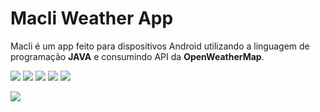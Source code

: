 # Macli Weather App

Macli é um app feito para dispositivos Android utilizando a linguagem de programação <b>JAVA</b> e consumindo API da <b>OpenWeatherMap</b>.

<div>
<img src="https://lh3.googleusercontent.com/zoFOwc8vgtr-rEpvhm8mb4YjLKowWV-V_VnWjb-ZnaB1zityH1RfQPLPTuytaecTSEdoUmlcnW181Qk4vW6O27pmePcpJfUcqMUKgbcOw1QbcyoH5Nb9LEn147Lz_c_K_Oi3i0WbTL60GQGbYIl3fdQi6q4to3riWPWtiMxTObCO-59D59ZKbPFCuG9SzDZ2iVNXw09Bx5Ht-Hjr9K7HqMk_g-h5tNdJAaMHDFAXTFPqiFTsWJ27i7TFqTJuKIz-WjK3hUDT04FxjzyWb0BlnlBRYHGcvm4Oq3QDDuDPmKk3Qj3khNWpm4cc_SH0E7MQYbmI9_jNADE-355s6Xo5S29cjI_oQqiogJYNmV6iBR3zVxSc62QQ3GuHJOhpTCiRPBm6xVDjMb-Hi7dJqlAjX9Bh2hce8nJ43nT_b7Z-5FCQSXeS_N6JdwcJKnjg_foxW2TKG3rbw7SVi9KOjGUZ-dlMI0mwOZdXuNDvth7w8vETrqV8ISSuhIJF_aDT8JYMKpKFEBLsTsKzTOP8BqCwesbXcZwjSzXWWgnHc3P-jfHyrFBav2jH1uwe21CCuiKPST_XLL1jfeoKC0V9P0RYKkCGw8aBizBNKi6dH9Br7-wI9ZVcXg-dMrjycDQ0Kgpq-7C9PAGzPUOH-5PQILRIVuWugsos2Tdj28yJmYam0fcp44mC-Wtzg3lw3s98pTwZX2yVCuQZJ5ACLVasRFcUIZ9bKgk65BVRZI3f-XtedFzBeR9ucJLqDJwhRBmSKNmYMcthu_urQvQtL5mzp2hrTZABSK64UV0MPzQ=w308-h649-no?authuser=0"/>
<img src="https://lh3.googleusercontent.com/qeWPOtIpZmtp4B2O6b9OLsGqdMPVK5t14MIqgXpBU1BvqKwHtLGjfoiiUKHQJ6K7rv_XQt3cmLB2uswBo5-341eO5xYf-I5CDcNFciAGHMsHHW4kKbhIhSBUovDrksklQQjMW3zoB4VgrQFD7zo_x3rAeEB2S-LEl57hCxok7Fn3hXjIcP74sa_GZspnqHjU-tI3uNvkxOj_TGE62T7Rwx-WNSrzPK82l-bPNNVd0fdqKH_YvjLggLREPeUE_R_4zoAPevHe0yOtzSRa77SZmRjoOtzWYSFy3GYu-SVDveeZfzeRiw43DRMDT04_f5w4VG1vkrb6CqbWWMuh1JCFvVbOwhnXn_2Fm6iXJj_suXjK9GkftqcP8pA_WDz8kemeN7NlQHc9KpAEOsqX1ztse58Py9hkAaybQJUjWjXJKLQLffxMsY1mKZ1gGdTOWsU1ucn07C8naAYNJjTn2SKgOROT-FNHNV1P8BDvZwGMZuG1D9zCuzRY75VPkEsULhqk2Bdp0cIAigsEsc_c57pC-FOW7qlPS3e2K-kYbHZiMlSgO64CoXU7N7ljRvBSVVjDcGKgk4q5rwq8K9dqUNrkEcNRrgvEcHx1cuJvMDowU9BJz_2OZdhTlgp0CwTPQbT9L3spe4b5PS9DhMwZV8Mz81CXTHPixFrmtlFnF6mqyown8HUxaHVSAMH-6GbqglDhu5rk6ymyH-gGlmJvFW9EZvbbbAtv-K81sb4UVW8lMRfv5sgjvxfAvUF-WUxK0U9BEDKLP7rzZbhGHJualh5fMpgX3VJCjktUJV8=w308-h649-no?authuser=0"/>
<img src="https://lh3.googleusercontent.com/fgQ6EN1W7y_P7kU3zzskIUlxK5xk4zudvw697axFgzUFl7eyC0wQ6v3toUiE4QoZrTC_CWCvF6qFOG_07IIeb_h8ERKROL_9H5MIXCO_6dzF1A4TzKk69y2j62fdJ6u0Icn4or-hjk_ZHkCbB5GLB3ulFVthQmdEzNyQgsa-wFo1LH95JOLwyVk83VDyQ1Nr9fuN5O1Ks-t5aE4dp1-sWa32y1hmtaeBbDIBc3xs0uaEj3ecRV2OQVxJXMpB1L59Hwda11dhfqOetXbY-Yy_1QZ9tYwt9WML0OoqZrhAnVHhHwLEtfh28MEJGGW-LWtv8hSQ6nF1M3xaxEYWBMPhcgms5S98OYRuVQiE4tGIV5zCQt-dZ6wq0nUnqvAwQ9Fr3RXpqa7zxpQBbIQ03FedDLGpSJo-7yNIY-e2M9M20lWpndR0RIORF5JTP4BnP87VccUk_kEBdJr-o_lrKfjsS8fXolA7cKliM05_SyBK3GQAUarad1_G30fr-XTuFHSpA6ixoZ4L6SSotSydLTCHgVSQyhcB0MaYdXCszdbtzY-clfb5Vf7HnEnVwO06SjNBOomYX81G7IpZT8MxtjHEvdcErrRT6V73Op54FF1zmKrPE5DefqHut4084JICM1h7ZyCf2XTN3dhqiIZD01BbHZkk-TfbothbMo7D-RD37ewR_HVTSjwWQ3V6ZRt3XOnEwwaVVZhxkE7rQgjGl5vZ2smmS6yYYoKX9HZcaHPEOCdXhb5OUYTDCbAPyRBxd__Fyqo9x9AkKs3PsXYkBhRGCz0C-H7lqsm1wfqBg23XdRkZyo5eARsgzHymcKwZmyk0I9ysZlAa90kZnSYc8U0nTEexBrJUI8LzDyjFvFKXG0HrxdHG7vp388Aia9xA4msLqtn44oFhlCb4aBVEUFcjw1N7EBDe0W6wQs9UncmsBL4pbxsTkluVvkUrMoFDHpWxUEEqRnNUAT7OeA=w308-h649-no?authuser=0"/>
<img src="https://lh3.googleusercontent.com/-DJ4eElelzboLacW6CIIa1R9LA_Eq7GllhI8XTvIFIzy5rjtAuz18SOyANNavn1VYXtv0j8QH6be-w3SnUeClhTDQQeOJcuZNNwxQLWOTb1kIrmtiOy_n57BgRplrc_vTT15t2lIcf0vH29KuCSzSNjzklnRKJpXIUGRdRoO6ZUCAOb61ePf5keFUJhQnnJxHX8nahW6vAYNK8ZvLsAc8gOQPNtdn6e_IsXBonjgLy3A9RAUyrirYGqhzWCE_c6YkZ2zHrahJMiPMT7VllAetQSOLZX6X7_odyYxjAdAuGs-srCVzM0QeBbcbtqCdYDs3vV40U7kLL127U67hqx1wV0lob0Maw_IGpSBe2fHcymW3mEtCC14Y0MwvRjaVX90EqVrz9VyyPVgRRWk-mUUXV3eyxIlkJiqaH77blVe78a2F3poZm14X_L9qakqW4b0cgJee7tG_hCZ-XGI-CrdgrIrx5BZjhB-bm1TxM6U9YP8MiY6DrQEp_hGMNG76GC0Q_fLUxA8DUop9-uzZAtp8Y65Emm2qxnhhxDoLTTHFR_wdnDFp2GQy0Rxet9LbH15AG2CFlvLJxdcfvEXNVs5kX5RWo_RtfkjTMn_fwGb7phffOcuQjeyAhElsCY3gPDLOMQ_deT160rcMSfsXNz6m9rrc0UXmxDtyUw9UdcQqSxBsVOPJLWpvkwK_fVb19QevMe7HqYXRodIjVbtvOX-q2sPq7CNCwbttKNt71jYtPgzrluOlLWa1Zaa8cdSxH32uz8YRWLit93DPQoqOXIfc5kFVdP51poGelg=w308-h649-no?authuser=0"/>
<img src="https://lh3.googleusercontent.com/bYHPHrAbgj2auUr6JRmTJXQHV-gwYQnvH3fq8F1JLpAcRzjp7hAkWOtS-NM3IIMl0vIOGi1YAb9xHdoLHjLF7Z6mlHzGYW6XmTbnuN5eRtkIzNXFKBrAZc_ye7blNOii4w-diCi49iOX6kNyo5TTeR8C1VPQad5WKwVnaHmrry2TjZ4OhvsZlCpEJWg0WB_e-BSBWhcV2lJJWT64NsdaHeGU-om1jhkhdLSsxr4A1rHvpMCp-SBwmwoOE7t61nLrG_5ExesOLywf56OxfGJr-Vqs2YQFRfmaKIJmY0Ltdo7FQx6vgM4XTgTNm2Ff8rM_06pc5FvwJVIcSMk8SR0efc2WeodihUi6k97g9zjiXt0Q9yM_6f1aiNyRil8FIYemKy3mCUWUOvSZ2zJrVoSr3wc28vEf5Dkb7ZDAFbcw2gjIcLcvgha7edv1oNPwNw625DKtdtm60YDZs6AqF45638Tr7lAhw3HjCmKz0WFlIVgg1A6tj35O9CgZGraWtEqW0JrLTeVgdE0lweKDRYTONJe10SFC7S_TCqHJgZnKVOQCv-wXR1tPLjWq562jpet_UCxsOeR6JIAjp3jQ6AJay9QiWBGItyXLr_KZZfmj6DrOVjwTUgNgLqDHvkHhxAQwpARL8lqzvV-FMfNJ2Hyq6VsADe5W2yV6xc8vAFwdlruhA72XgRzlGHCBDgYmINtHg7KyuyZ7ZOuk_8bg-8Q53GRf170sxcRA64RQi19ZY9_UULuqOVxI1Z_tBgZgtJFnTl07HGfLjhwHTnsD-TPbSafiVVUakoqPw48=w308-h649-no?authuser=0"/>
</div>

<a href="https://play.google.com/store/apps/details?id=com.vitor.alcan.appclima"><img src="https://lh3.googleusercontent.com/IcGPkR8CX4EbS6ENRXQosQGnwPxEcDIulOHqeHsGzJFz-wYiEF1Hkj6uREr_3EEJvnRUS3657IswEQP-yK8vWqK8zv6qUc_WpK3orl-4LH82FMy1pWRkWRNCNcKW3TQTYscsp252_Wdg5eIa3lhcVfGeDhXcEIvbJnzy1CxeAjB2rTy_FnZNvHX80jMb8zIF0-WRIi9Ni0r95f3REyUcEH_vMK3Oa4-7sRA7LFr3x4WL6p-2k3mllH5yhOoteZn4oCkyHcAkc9ZbIBevuTdgyXF-3kB4I-PMWi-YUNY48uNMDVdAaxFBmEBsPEC8ol0MZGNvgU1LerNQw1L3XzpX0bF_b1ZB0xHpGIlBVm92OP7zskzT9zlNGOLmaD3j-POdzItRmbJz89PI4Q231u-nuzr3U99UQoNAdl215qGcOMBT4K29VAVPKYcTWDB8mdgKViWv4yBYNdjl6qYLd9hPjEPJFIGuh9nSq4Y15lpeL-ASF8x_Fk_zDAK5gkZL0ioKj6eMrGxvVhSBxQBpkJgMqp6wjtsbCKq4p6Lkj0USV_5tcQ8DhP1dBFKLNNX47NAYDZHUj4uaUR5SImpFMqGMdGPJ1HHHGlm3iU332XuIl5L3GkgiqKrWHsbylBMxBHnWrky36aIPYoyNuwLoFWOjfM5JAayNydrAY7ac-0hm0ulTWVezqhkj61S-qqSdOX_ZSdrPwx99ubd2tAmNI6G4n26_6Q49ugX8F4YUw8USoYI5dTtkjll8hPTA9sqV5Vab9oe7y3X0rLto9i_Q6FPWrCVFNeQSrhbKbGU=w646-h250-no?authuser=0"/></a>
